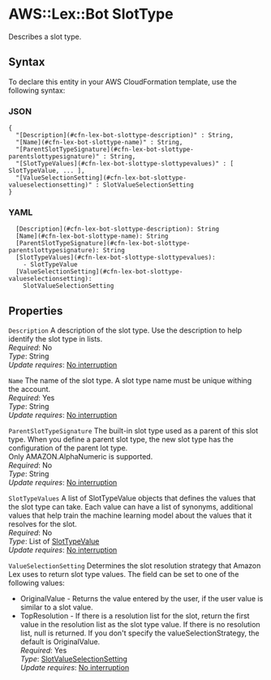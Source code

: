 # AWS::Lex::Bot SlotType<a name="aws-properties-lex-bot-slottype"></a>

Describes a slot type\.

## Syntax<a name="aws-properties-lex-bot-slottype-syntax"></a>

To declare this entity in your AWS CloudFormation template, use the following syntax:

### JSON<a name="aws-properties-lex-bot-slottype-syntax.json"></a>

```
{
  "[Description](#cfn-lex-bot-slottype-description)" : String,
  "[Name](#cfn-lex-bot-slottype-name)" : String,
  "[ParentSlotTypeSignature](#cfn-lex-bot-slottype-parentslottypesignature)" : String,
  "[SlotTypeValues](#cfn-lex-bot-slottype-slottypevalues)" : [ SlotTypeValue, ... ],
  "[ValueSelectionSetting](#cfn-lex-bot-slottype-valueselectionsetting)" : SlotValueSelectionSetting
}
```

### YAML<a name="aws-properties-lex-bot-slottype-syntax.yaml"></a>

```
  [Description](#cfn-lex-bot-slottype-description): String
  [Name](#cfn-lex-bot-slottype-name): String
  [ParentSlotTypeSignature](#cfn-lex-bot-slottype-parentslottypesignature): String
  [SlotTypeValues](#cfn-lex-bot-slottype-slottypevalues): 
    - SlotTypeValue
  [ValueSelectionSetting](#cfn-lex-bot-slottype-valueselectionsetting): 
    SlotValueSelectionSetting
```

## Properties<a name="aws-properties-lex-bot-slottype-properties"></a>

`Description`  <a name="cfn-lex-bot-slottype-description"></a>
A description of the slot type\. Use the description to help identify the slot type in lists\.  
*Required*: No  
*Type*: String  
*Update requires*: [No interruption](https://docs.aws.amazon.com/AWSCloudFormation/latest/UserGuide/using-cfn-updating-stacks-update-behaviors.html#update-no-interrupt)

`Name`  <a name="cfn-lex-bot-slottype-name"></a>
The name of the slot type\. A slot type name must be unique withing the account\.  
*Required*: Yes  
*Type*: String  
*Update requires*: [No interruption](https://docs.aws.amazon.com/AWSCloudFormation/latest/UserGuide/using-cfn-updating-stacks-update-behaviors.html#update-no-interrupt)

`ParentSlotTypeSignature`  <a name="cfn-lex-bot-slottype-parentslottypesignature"></a>
The built\-in slot type used as a parent of this slot type\. When you define a parent slot type, the new slot type has the configuration of the parent lot type\.  
Only AMAZON\.AlphaNumeric is supported\.  
*Required*: No  
*Type*: String  
*Update requires*: [No interruption](https://docs.aws.amazon.com/AWSCloudFormation/latest/UserGuide/using-cfn-updating-stacks-update-behaviors.html#update-no-interrupt)

`SlotTypeValues`  <a name="cfn-lex-bot-slottype-slottypevalues"></a>
A list of SlotTypeValue objects that defines the values that the slot type can take\. Each value can have a list of synonyms, additional values that help train the machine learning model about the values that it resolves for the slot\.  
*Required*: No  
*Type*: List of [SlotTypeValue](aws-properties-lex-bot-slottypevalue.md)  
*Update requires*: [No interruption](https://docs.aws.amazon.com/AWSCloudFormation/latest/UserGuide/using-cfn-updating-stacks-update-behaviors.html#update-no-interrupt)

`ValueSelectionSetting`  <a name="cfn-lex-bot-slottype-valueselectionsetting"></a>
Determines the slot resolution strategy that Amazon Lex uses to return slot type values\. The field can be set to one of the following values:  
+ OriginalValue \- Returns the value entered by the user, if the user value is similar to a slot value\.
+ TopResolution \- If there is a resolution list for the slot, return the first value in the resolution list as the slot type value\. If there is no resolution list, null is returned\.
If you don't specify the valueSelectionStrategy, the default is OriginalValue\.  
*Required*: Yes  
*Type*: [SlotValueSelectionSetting](aws-properties-lex-bot-slotvalueselectionsetting.md)  
*Update requires*: [No interruption](https://docs.aws.amazon.com/AWSCloudFormation/latest/UserGuide/using-cfn-updating-stacks-update-behaviors.html#update-no-interrupt)